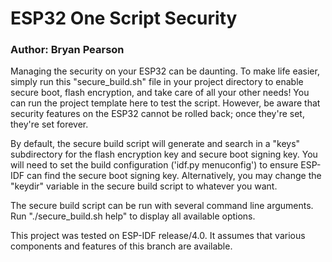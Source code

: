 # ESP32 One Script Security

### Author: Bryan Pearson

Managing the security on your ESP32 can be daunting. To make life easier, simply run this "secure\_build.sh" file in your project directory to enable secure boot, flash encryption, and take care of all your other needs! You can run the project template here to test the script. However, be aware that security features on the ESP32 cannot be rolled back; once they're set, they're set forever.

By default, the secure build script will generate and search in a "keys" subdirectory for the flash encryption key and secure boot signing key. You will need to set the build configuration ('idf.py menuconfig') to ensure ESP-IDF can find the secure boot signing key. Alternatively, you may change the "keydir" variable in the secure build script to whatever you want.

The secure build script can be run with several command line arguments. Run "./secure\_build.sh help" to display all available options.

This project was tested on ESP-IDF release/4.0. It assumes that various components and features of this branch are available.

